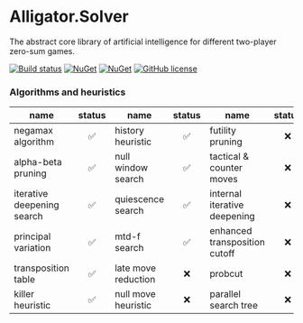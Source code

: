 # Alligator.Solver
The abstract core library of artificial intelligence for different two-player zero-sum games.

[![Build status](https://ci.appveyor.com/api/projects/status/vm0rtqw2nk1pcv0p?svg=true)](https://ci.appveyor.com/project/boraaros/alligator-solver)
[![NuGet](https://img.shields.io/nuget/v/Alligator.Solver.svg)](https://www.nuget.org/packages/Alligator.Solver)
[![NuGet](https://img.shields.io/nuget/dt/Alligator.Solver.svg)](https://github.com/boraaros/Alligator.Solver)
[![GitHub license](https://img.shields.io/badge/license-MIT-blue.svg)](https://github.com/boraaros/Alligator.Solver/blob/master/LICENSE)

### Algorithms and heuristics

|name|status|name|status|name|status|
|-----|:---:|-----|:---:|-----|:---:|
|negamax algorithm| :white_check_mark: |history heuristic| :white_check_mark: |futility pruning| :x: |
|alpha-beta pruning| :white_check_mark: |null window search| :white_check_mark: |tactical & counter moves| :x: |
|iterative deepening search| :white_check_mark: |quiescence search| :white_check_mark: |internal iterative deepening| :x: |
|principal variation| :white_check_mark: |mtd-f search| :white_check_mark: |enhanced transposition cutoff| :x: |
|transposition table| :white_check_mark: |late move reduction| :x: |probcut| :x: |
|killer heuristic| :white_check_mark: |null move heuristic| :x: |parallel search tree| :x: |
